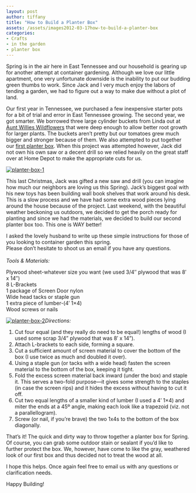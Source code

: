 ```yaml
---
layout: post
author: tiffany
title: "How to Build a Planter Box"
assets: /assets/images2012-03-17how-to-build-a-planter-box
categories: 
- Crafts
- in the garden
- planter box
---
```


Spring is in the air here in East Tennessee and our household is gearing up for another attempt at container gardening. Although we love our little apartment, one very unfortunate downside is the inability to put our budding green thumbs to work. Since Jack and I very much enjoy the labors of tending a garden, we had to figure out a way to make due without a plot of land.

Our first year in Tennessee, we purchased a few inexpensive starter pots for a bit of trial and error in East Tennessee growing. The second year, we got smarter. We borrowed three large cylinder buckets from Linda out at [Aunt Willies Wildflowers](http://www.auntwillieswildflowers.com) that were deep enough to allow better root growth for larger plants. The buckets aren’t pretty but our tomatoes grew much bigger and stronger because of them. We also attempted to put together our [first planter box](http://www.sweetpeonies.com/2011/03/diy-planter-box/). When this project was attempted however, Jack did not own his own saw or a decent drill so we relied heavily on the great staff over at Home Depot to make the appropriate cuts for us.

[![](jekyll_uploads/2012/03/planter-box-1-325x403.jpg "planter-box-1")](http://www.sweetpeonies.com/2012/03/how-to-build-a-planter-box/planter-box-1/)

This last Christmas, Jack was gifted a new saw and drill (you can imagine how much our neighbors are loving us this Spring). Jack’s biggest goal with his new toys has been building wall book shelves that work around his desk. This is a slow process and we have had some extra wood pieces lying around the house because of the project. Last weekend, with the beautiful weather beckoning us outdoors, we decided to get the porch ready for planting and since we had the materials, we decided to build our second planter box too. This one is WAY better!

I asked the lovely husband to write up these simple instructions for those of you looking to container garden this spring.  
Please don’t hesitate to shoot us an email if you have any questions.  
<nbsp>  
_Tools & Materials:_</nbsp>

Plywood sheet-whatever size you want (we used 3/4″ plywood that was 8′ x 14″)  
8 L-Brackets  
1 package of Screen Door nylon  
Wide head tacks or staple gun  
1 extra piece of lumber-(4′ 1×4)  
Wood screws or nails

[![](jekyll_uploads/2012/03/planter-box-21-325x244.jpg "planter-box-2")](http://www.sweetpeonies.com/2012/03/how-to-build-a-planter-box/planter-box-2-2/)_Directions:_

1.  Cut four equal (and they really do need to be equal!) lengths of wood (I used some scrap 3/4” plywood that was 8′ x 14”).
2.  Attach L-brackets to each side, forming a square.
3.  Cut a sufficient amount of screen material to cover the bottom of the box (I use twice as much and doubled it over).
4.  Using a staple gun (or tacks with a wide head) fasten the screen material to the bottom of the box, keeping it tight.
5.  Fold the excess screen material back inward (under the box) and staple it. This serves a two-fold purpose—it gives some strength to the staples (in case the screen rips) and it hides the excess without having to cut it off.
6.  Cut two equal lengths of a smaller kind of lumber (I used a 4′ 1×4) and miter the ends at a 45º angle, making each look like a trapezoid (viz. not a parallellogram).
7.  Screw (or nail, if you’re brave) the two 1x4s to the bottom of the box diagonally.

That’s it! The quick and dirty way to throw together a planter box for Spring. Of course, you can grab some outdoor stain or sealant if you’d like to further protect the box. We, however, have come to like the gray, weathered look of our first box and thus decided not to treat the wood at all.

I hope this helps. Once again feel free to email us with any questions or clarification needs.

Happy Building!